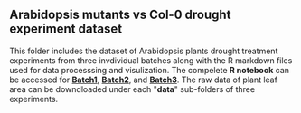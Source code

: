 ## Arabidopsis mutants vs Col-0 drought experiment dataset
This folder includes the dataset of Arabidopsis plants drought treatment experiments from three invdividual batches along with the R markdown files used for data processsing and visulization.
The compelete **R notebook** can be accessed for [**Batch1**](https://rpubs.com/LeonYu/994981),  [**Batch2**](https://rpubs.com/LeonYu/995005), and  [**Batch3**](https://rpubs.com/LeonYu/1054916). 
The raw data of plant leaf area can be downdloaded under each "**data**" sub-folders of three experiments. 

